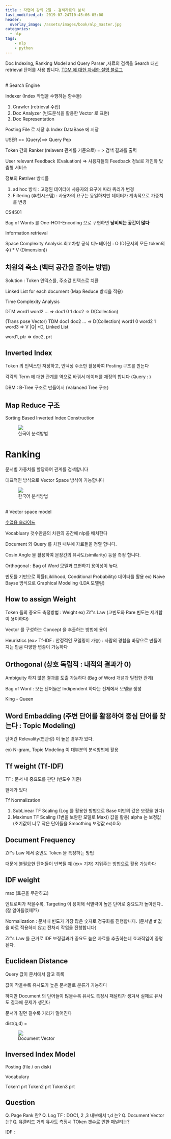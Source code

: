```yaml
---
title : 자연어 강의 2일 - 검색자료의 분석
last_modified_at: 2019-07-24T10:45:06-05:00
header:
  overlay_image: /assets/images/book/nlp_master.jpg
categories:
  - nlp
tags: 
    - nlp
    - python
---
```


Doc Indexing, Ranking Model and Query Parser ,자료의 검색을 Search 대신  retrieval 단어를 사용 합니다. [TDM 에 대한 자세한 설명 블로그](https://medium.com/@omicro03/%EC%9E%90%EC%97%B0%EC%96%B4%EC%B2%98%EB%A6%AC-nlp-7%EC%9D%BC%EC%B0%A8-term-document-matrix-tdm-f959ce229ade)

<br/>
# Search Engine

Indexer (Index 작업을 수행하는 함수들)
1. Crawler (retrieval 수집)
2. Doc Analyzer (빈도분석을 활용한 Vector 로 표현)
3. Doc Representation

Posting File 로 저장 후 Index DataBase 에 저장

USER  == (Query)==> Query Pep

Token 간의 Ranker (relavent 관계를 기준으로) = > 검색 결과를 출력

User relevant Feedback (Evaluation) => 사용자들의 Feedback 정보로 개인화 맞춤형 서비스

정보의 Retriver 방식들
1. ad hoc 방식 : 고정된 데이터에 사용자의 요구에 따라 쿼리가 변경
2. Filtering (추천시스템) : 사용자의 요구는 동일하지만 데이터가 계속적으로 가중치를 변경 
    
CS4501

Bag of Words 를 One-HOT-Encoding 으로 구현하면 **낭비되는 공간이 많다**

Information retrieval

Space Complexity Analysis
최고차항 공식 디노테이션 : O (D(문서의 모든 token의 수) * V (Dimension))


## 차원의 축소 (벡터 공간을 줄이는 방법)

Solution : Token 인덱스를, 주소값 인덱스로 치환

Linked List for each document (Map Reduce 방식을 적용)

Time Complexity Analysis

DTM  word1  word2  ... =>
doc1  0     1
doc2 
=> D(Collection)


(Trans pose Vector)
TDM   doc1  doc2  ... => D(Collection)
word1  0
word2  1
word3
=> V
|Q| *D,  Linked List

word1, ptr => doc2, prt

## Inverted Index

Token 의 인덱스만 저장하고, 인덱싱 주소만 활용하여 Posting 구조를 만든다

각각의 Term 에 대한 관계를 역으로 바꿔서 데이터를 재정의 합니다
(Query : )

DBM : B-Tree 구조로 만들어서 (Valanced Tree 구조)

## Map Reduce 구조

Sorting Based Inverted Index Construction

<figure class="align-center">
  <img src="https://banner2.kisspng.com/20180704/zcs/kisspng-apache-lucene-inverted-index-search-engine-indexin-apache-lucenenet-5b3d8dd9780238.2919637215307606654916.jpg">
  <figcaption>한국어 분석방법</figcaption>
</figure>


# Ranking 

문서별 가중치를 할당하여 관계를 검색합니다

대표적인 방식으로 Vector Space 방식이 가능합니다

<figure class="align-center">
  <img src="https://slideplayer.com/slide/3426299/12/images/2/CS+6501%3A+Information+Retrieval.jpg">
  <figcaption>한국어 분석방법</figcaption>
</figure>

<br/>
# Vector space model

[수업용 슬라이드](https://slideplayer.com/slide/14059584/)

Vocabluary 갯수만큼의 차원의 공간에 nlp를 배치한다

Document 와 Query 를 차원 내부에 자료들을 정렬 합니다.

Cosin Angle 을 활용하여 문장간의 유사도(similarity) 등을 측정 합니다.

Orthogonal : Bag of Word 모델과 표현하기 용이성이 높다.

빈도를 기반으로 확률(Liklihood, Conditional Probability) 데이터를 활용
ex) Naive Bayse 방식으로 Graphical Modeling (LDA 모델링)

## How to assign Weight

Token 들의 중요도 측정방법 : Weight  ex) Zif's Law (고빈도와 Rare 빈도는 제거함이 용이하다)

Vector 를 구성하는 Concept 을 추출하는 방법에 용이

Heuristics (ex> Tf-IDF : 안정적인 모델링이 가능) : 사람의 경험을 바당으로 만들어지는 만큼 다양한 변종이 가능하다

## Orthogonal (상호 독립적 : 내적의 결과가 0)

Ambiguity 하지 않은 결과를 도출 가능하다 (Bag of Word 개념과 밀접한 관계)

Bag of Word : 모든 단어들은 Indipendent 하다는 전제에서 모델을 생성

King - Queen

## Word Embadding (주변 단어를 활용하여 중심 단어를 찾는다 : Topic Modeling)

단어간 Relevality(연관성) 이 높은 경우가 있다.

ex) N-gram, Topic Modeling 이 대부분의 분석방법에 활용

## Tf weight (Tf-IDF)

TF : 문서 내 중요도를 판단 (빈도수 기준)

한계가 있다

Tf Normalization 
1. SubLinear TF Scaling (Log 를 활용한 방법으로 Base 미만의 값은 보정을 한다)
2. Maximun TF Scaling (1번을 보완한 모델로 Max() 값을 활용) alpha 는 보정값 (초기값이 너무 작은 단어들을 Smoothing 보정값 ex)0.5)

## Document Frequency

Zif's Law 에서 중빈도 Token 을 특정하는 방법

때문에 불필요한 단어들이 반복될 떄 (ex> 기자) 지워주는 방법으로 활용 가능하다

## IDF weight 

max (토근을 무관하고)

엔트로피가 작을수록, Targeting 이 용이해 식별력이 높은 단어로 중요도가 높아진다.. (잘 알아들었제??)

Normalization : 문서내 빈도가 가장 많은 숫자로 정규화를 진행합니다. (문서별 tf 값을 바로 적용하지 않고 전처리 작업을 진행합니다)

Zif's Law 를 근거로 IDF 보정결과가 중요도 높은 자료를 추출하는데 효과적임이 증명된다.


## Euclidean Distance 

Query 값이 문서에서 참고 목록

값이 작을수록 유사도가 높은 문서들로 분류가 가능하다

하지만 Document 의 단어들이 많을수록 유사도 측정시 패널티가 생겨서 실제로 유사도 결과에 문제가 생긴다

문서가 길면 길수록 거리가 멀어진다

dist(q,d) = 

<figure class="align-center">
  <img src="https://images.slideplayer.com/25/7590328/slides/slide_8.jpg">
  <figcaption>Document Vector</figcaption>
</figure>

## Inversed Index Model

Posting (file / on disk)

Vocabulary

Token1  prt
Token2  prt
Token3  prt

## 



## Question

Q. Page Rank 란?
Q. Log TF : DOC1, 2 ,3 내부에서 t,d 는?
Q. Document Vector 는?
Q. 유클리드 거리 유사도 측정시 TOken 갯수로 인한 패널티는?

IDF : 